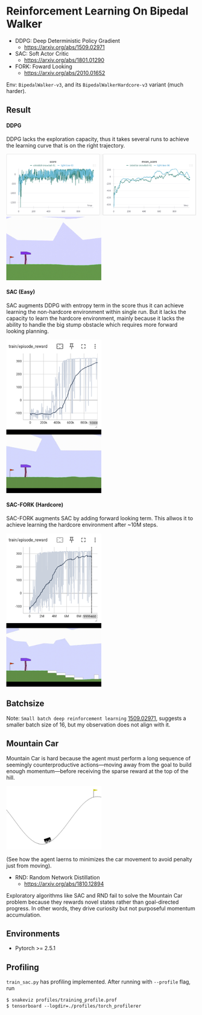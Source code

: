 # Reinforcement Learning On Bipedal Walker


* DDPG: Deep Deterministic Policy Gradient 
  * https://arxiv.org/abs/1509.02971
* SAC: Soft Actor Critic
  * https://arxiv.org/abs/1801.01290
* FORK: Foward Looking
  * https://arxiv.org/abs/2010.01652

Env: `BipedalWalker-v3`, and its `BipedalWalkerHardcore-v3` variant (much harder).

## Result
#### DDPG
DDPG lacks the exploration capacity, thus it takes several runs to achieve the learning curve that is on the right trajectory.

<img src="images/LunarLander.png" width="100%" height="50%">

<img src="images/animation_dupg.gif" width="50%" height="50%">

#### SAC (Easy)
SAC augments DDPG with entropy term in the score thus it can achieve learning the non-hardcore environment within single run. But it lacks the capacity to learn the hardcore environment, mainly because it lacks the ability to handle the big stump obstacle which requires more forward looking planning.

<img src="images/episode_reward_sac_nonhardcore.png" width="50%" height="50%">

<img src="images/animation_sac_nonhardcore.gif" width="50%" height="50%">

#### SAC-FORK (Hardcore)
SAC-FORK augments SAC by adding forward looking term. This allwos it to achieve learning the hardcore environment after ~10M steps.

<img src="images/episode_reward_sac_fork_hardcore.png" width="50%" height="50%">

<img src="images/animation_sac_fork_hardcore.gif" width="50%" height="50%">

## Batchsize
Note: `Small batch deep reinforcement learning` [1509.02971](https://arxiv.org/abs/1509.02971), suggests a smaller batch size of 16, but my observation does not align with it.

## Mountain Car
Mountain Car is hard because the agent must perform a long sequence of seemingly counterproductive actions—moving away from the goal to build enough momentum—before receiving the sparse reward at the top of the hill.

<img src="images/animation_sac_mountain_car_fail.gif" width="50%" height="50%">

(See how the agent laerns to minimizes the car movement to avoid penalty just from moving).

* RND: Random Network Distillation
  * https://arxiv.org/abs/1810.12894

Exploratory algorithms like SAC and RND fail to solve the Mountain Car problem because they rewards novel states rather than goal-directed progress. In other words, they drive curiosity but not purposeful momentum accumulation.

## Environments

* Pytorch >= 2.5.1

## Profiling
`train_sac.py` has profiling implemented. After running with `--profile` flag, run
```
$ snakeviz profiles/training_profile.prof
$ tensorboard --logdir=./profiles/torch_profilerer
```

